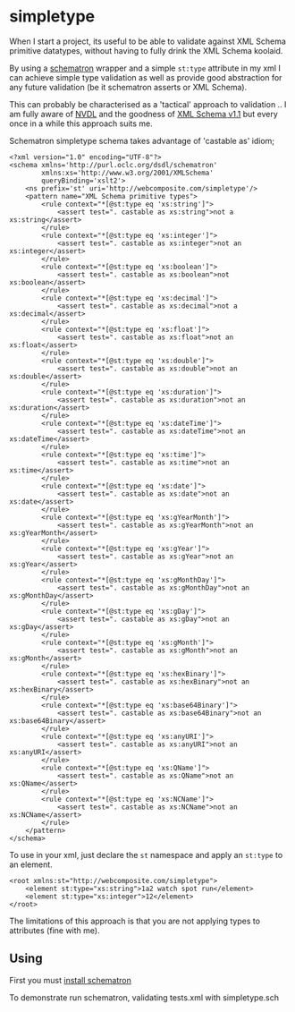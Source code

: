 # simpletype

When I start a project, its useful to be able to validate against XML
Schema primitive datatypes, without having to fully drink the XML
Schema koolaid.

By using a [schematron](http://en.wikipedia.org/wiki/Schematron) wrapper and a simple `st:type` attribute in my
xml I can achieve simple type validation as well as provide good
abstraction for any future validation (be it schematron asserts or XML
Schema).

This can probably be characterised as a 'tactical' approach to
validation .. I am fully aware of
[NVDL](http://www.google.com/url?sa=t&rct=j&q=&esrc=s&source=web&cd=1&cad=rja&ved=0CCIQFjAA&url=http%3A%2F%2Fen.wikipedia.org%2Fwiki%2FNamespace-based_Validation_Dispatching_Language&ei=IqlNUIiHKs3IswajrYCADg&usg=AFQjCNFIkNLDK-jtAgeGr8dx0_dcPgwyVQ&sig2=B6M5nSR7p0xZawDvbSSexA)
and the goodness of [XML Schema
v1.1](http://www.google.com/url?sa=t&rct=j&q=&esrc=s&source=web&cd=1&cad=rja&ved=0CCoQFjAA&url=http%3A%2F%2Fwww.xmlprague.cz%2F2012%2Fpresentations%2FWhats_new_3.0_XPath_XSLT_XSD_1_1.pdf&ei=tqdNUMyQIIrLswaWgoGACg&usg=AFQjCNFkn0VVtYHo7WyVxZ05wQFDHZHuYA&sig2=RHh_2_vwUDquW0J0bDcXhQ])
but every once in a while this approach suits me.

Schematron simpletype schema takes advantage of 'castable as' idiom;

```
<?xml version="1.0" encoding="UTF-8"?>
<schema xmlns='http://purl.oclc.org/dsdl/schematron'
        xmlns:xs='http://www.w3.org/2001/XMLSchema'       
        queryBinding='xslt2'>
    <ns prefix='st' uri='http://webcomposite.com/simpletype'/>  
    <pattern name="XML Schema primitive types">
        <rule context="*[@st:type eq 'xs:string']">
            <assert test=". castable as xs:string">not a xs:string</assert>
        </rule>
        <rule context="*[@st:type eq 'xs:integer']">
            <assert test=". castable as xs:integer">not an xs:integer</assert>
        </rule>
        <rule context="*[@st:type eq 'xs:boolean']">
            <assert test=". castable as xs:boolean">not xs:boolean</assert>
        </rule>
        <rule context="*[@st:type eq 'xs:decimal']">
            <assert test=". castable as xs:decimal">not a xs:decimal</assert>
        </rule>
        <rule context="*[@st:type eq 'xs:float']">
            <assert test=". castable as xs:float">not an xs:float</assert>
        </rule>
        <rule context="*[@st:type eq 'xs:double']">
            <assert test=". castable as xs:double">not an xs:double</assert>
        </rule>
        <rule context="*[@st:type eq 'xs:duration']">
            <assert test=". castable as xs:duration">not an xs:duration</assert>
        </rule>
        <rule context="*[@st:type eq 'xs:dateTime']">
            <assert test=". castable as xs:dateTime">not an xs:dateTime</assert>
        </rule>
        <rule context="*[@st:type eq 'xs:time']">
            <assert test=". castable as xs:time">not an xs:time</assert>
        </rule>
        <rule context="*[@st:type eq 'xs:date']">
            <assert test=". castable as xs:date">not an xs:date</assert>
        </rule>
        <rule context="*[@st:type eq 'xs:gYearMonth']">
            <assert test=". castable as xs:gYearMonth">not an xs:gYearMonth</assert>
        </rule>
        <rule context="*[@st:type eq 'xs:gYear']">
            <assert test=". castable as xs:gYear">not an xs:gYear</assert>
        </rule>
        <rule context="*[@st:type eq 'xs:gMonthDay']">
            <assert test=". castable as xs:gMonthDay">not an xs:gMonthDay</assert>
        </rule>
        <rule context="*[@st:type eq 'xs:gDay']">
            <assert test=". castable as xs:gDay">not an xs:gDay</assert>
        </rule>
        <rule context="*[@st:type eq 'xs:gMonth']">
            <assert test=". castable as xs:gMonth">not an xs:gMonth</assert>
        </rule>
        <rule context="*[@st:type eq 'xs:hexBinary']">
            <assert test=". castable as xs:hexBinary">not an xs:hexBinary</assert>
        </rule>
        <rule context="*[@st:type eq 'xs:base64Binary']">
            <assert test=". castable as xs:base64Binary">not an xs:base64Binary</assert>
        </rule>
        <rule context="*[@st:type eq 'xs:anyURI']">
            <assert test=". castable as xs:anyURI">not an xs:anyURI</assert>
        </rule>
        <rule context="*[@st:type eq 'xs:QName']">
            <assert test=". castable as xs:QName">not an xs:QName</assert>
        </rule>
        <rule context="*[@st:type eq 'xs:NCName']">
            <assert test=". castable as xs:NCName">not an xs:NCName</assert>
        </rule>
    </pattern>
</schema>

```

To use in your xml, just declare the `st` namespace and apply an
`st:type` to an element.

```
<root xmlns:st="http://webcomposite.com/simpletype">
    <element st:type="xs:string">1a2 watch spot run</element>
    <element st:type="xs:integer">12</element>
</root>
```

The limitations of this approach is that you are not applying types to
attributes (fine with me).


## Using

First you must [install schematron](http://www.bentoweb.org/refs/TCDL2.0/tsdtf_schematron.html)

To demonstrate run schematron, validating tests.xml with simpletype.sch

